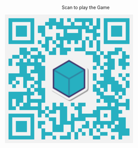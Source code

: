 <center><p>Scan to play the Game</p></center>
<img src="./img/Cube Game.png" width="400" 
     height="400"></img>
